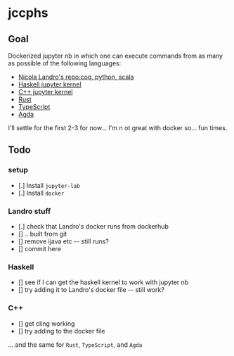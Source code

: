 # jccphs 

## Goal

Dockerized jupyter nb in which one can execute commands from as many as possible of the following languages:

- [Nicola Landro's repo:coq, python, scala](https://gitlab.com/nicolalandro/jupyter-and-coq)
- [Haskell jupyter kernel](https://github.com/IHaskell/IHaskell)
- [C++ jupyter kernel](https://github.com/jupyter-xeus/xeus-cling)
- [Rust](https://github.com/google/evcxr/tree/main/evcxr_jupyter)
- [TypeScript](https://github.com/winnekes/itypescript)
- [Agda](https://github.com/lclem/agda-kernel)

I'll settle for the first 2-3 for now... I'm n ot great with docker so... fun times.

## Todo

### setup
- [.] Install `jupyter-lab`
- [.] Install `docker`

### Landro stuff
- [.] check that Landro's docker runs from dockerhub
- [] .. built from git
- [] remove ijava etc -- still runs?
- [] commit here

### Haskell
- [] see if I can get the haskell kernel to work with jupyter nb
- [] try adding it to Landro's docker file -- still work?

### C++
- [] get cling working
- [] try adding to the docker file

... and the same for `Rust`, `TypeScript`, and `Agda`

